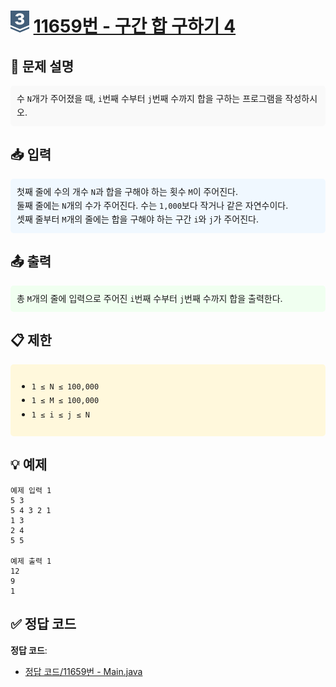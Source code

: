 <!-- ChatGPT를 사용하여 꾸몄습니다 -->
# <img src="https://github.com/GUBBIB/BaekJoonCode/blob/main/Tier_Img/Silver-3.svg" alt="티어그림" width="30px" height="35px"> [11659번 - 구간 합 구하기 4](https://www.acmicpc.net/problem/11659)

<h2>📝 문제 설명</h2>
<div style="background-color: #f9f9f9; padding: 10px; border-radius: 5px; line-height: 1.6;">
    수 <code>N</code>개가 주어졌을 때, <code>i</code>번째 수부터 <code>j</code>번째 수까지 합을 구하는 프로그램을 작성하시오.
</div>

<h2>📥 입력</h2>
<div style="background-color: #f0f8ff; padding: 10px; border-radius: 5px; line-height: 1.6;">
    첫째 줄에 수의 개수 <code>N</code>과 합을 구해야 하는 횟수 <code>M</code>이 주어진다.<br>
    둘째 줄에는 <code>N</code>개의 수가 주어진다. 수는 <code>1,000</code>보다 작거나 같은 자연수이다.<br>
    셋째 줄부터 <code>M</code>개의 줄에는 합을 구해야 하는 구간 <code>i</code>와 <code>j</code>가 주어진다.
</div>

<h2>📤 출력</h2>
<div style="background-color: #f0fff0; padding: 10px; border-radius: 5px; line-height: 1.6;">
    총 <code>M</code>개의 줄에 입력으로 주어진 <code>i</code>번째 수부터 <code>j</code>번째 수까지 합을 출력한다.
</div>

<h2>📋 제한</h2>
<div style="background-color: #fff8dc; padding: 10px; border-radius: 5px; line-height: 1.6;">
    <ul>
        <li><code>1 ≤ N ≤ 100,000</code></li>
        <li><code>1 ≤ M ≤ 100,000</code></li>
        <li><code>1 ≤ i ≤ j ≤ N</code></li>
    </ul>
</div>

<h2>💡 예제</h2>

```plaintext
예제 입력 1
5 3
5 4 3 2 1
1 3
2 4
5 5

예제 출력 1
12
9
1
```

## ✅ 정답 코드
**정답 코드**:
- [정답 코드/11659번 - Main.java](https://github.com/GUBBIB/BaekJoonCode/tree/main/Silver/11659%EB%B2%88%20-%20%EA%B5%AC%EA%B0%84%20%ED%95%A9%20%EA%B5%AC%ED%95%98%EA%B8%B0%204/%EC%A0%95%EB%8B%B5%EC%BD%94%EB%93%9C)